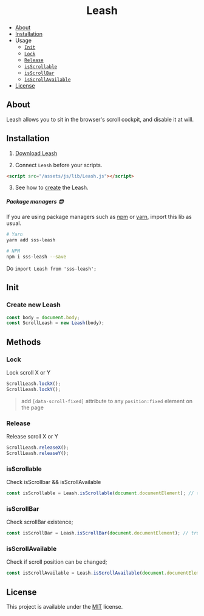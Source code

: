 <h1 align="center">Leash</h1>

- [About](#about)
- [Installation](#installation)
- Usage
  - [`Init`](#init)
  - [`Lock`](#lock)
  - [`Release`](#release)
  - [`isScrollable`](#isscrollable)
  - [`isScrollBar`](#isscrollbar)
  - [`isScrollAvailable`](#isscrollavailable)
- [License](#license)

## About
Leash allows you to sit in the browser's scroll cockpit, and disable it at will.

## Installation

1) <a target="_blank" href="https://raw.githubusercontent.com/Natteke/SmokinSexySoftware/master/packages/Leash/dist/Leash.js">Download Leash</a>

2) Connect `Leash` before your scripts.

```html
<script src="/assets/js/lib/Leash.js"></script>
```

3) See how to [create](#init) the Leash. 
 
##### Package managers 😎

If you are using package managers such as [npm](https://www.npmjs.com/) or [yarn](https://yarnpkg.com/en/), import this lib as usual.

```sh
# Yarn
yarn add sss-leash

# NPM
npm i sss-leash --save
```
Do `import Leash from 'sss-leash';`

## Init
### Create new Leash

```Javascript
const body = document.body;
const ScrollLeash = new Leash(body);
```
## Methods

### Lock

Lock scroll X or Y

```Javascript
ScrollLeash.lockX();
ScrollLeash.lockY();
```
> add `[data-scroll-fixed]` attribute to any `position:fixed` element on the page

### Release

Release scroll X or Y

```Javascript
ScrollLeash.releaseX();
ScrollLeash.releaseY();
```

### isScrollable

Check isScrollbar && isScrollAvailable

```Javascript
const isScrollable = Leash.isScrollable(document.documentElement); // true
```

### isScrollBar

Check scrollBar existence;

```Javascript
const isScrollBar = Leash.isScrollBar(document.documentElement); // true
```

### isScrollAvailable

Check if scroll position can be changed;

```Javascript
const isScrollAvailable = Leash.isScrollAvailable(document.documentElement); // true
```
 
## License 
This project is available under the [MIT](https://opensource.org/licenses/mit-license.php) license.